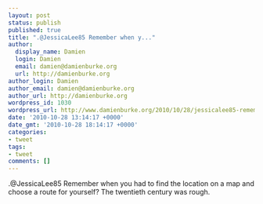 ```yaml
---
layout: post
status: publish
published: true
title: ".@JessicaLee85 Remember when y..."
author:
  display_name: Damien
  login: Damien
  email: damien@damienburke.org
  url: http://damienburke.org
author_login: Damien
author_email: damien@damienburke.org
author_url: http://damienburke.org
wordpress_id: 1030
wordpress_url: http://www.damienburke.org/2010/10/28/jessicalee85-remember-when-y/
date: '2010-10-28 13:14:17 +0000'
date_gmt: '2010-10-28 18:14:17 +0000'
categories:
- tweet
tags:
- tweet
comments: []
---
```

<p>.@JessicaLee85 Remember when you had to find the location on a map and choose a route for yourself? The twentieth century was rough.</p>
